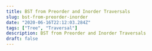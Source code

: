 ```yaml
---
title: BST from Preorder and Inorder Traversals
slug: bst-from-preorder-inorder
date: "2020-06-16T22:12:03.284Z"
tags: ["Tree", "Traversal"]
description: BST from Preorder and Inorder Traversals
draft: false
---
```


